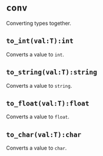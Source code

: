 # `conv`
Converting types together.

## `to_int(val:T):int`
Converts a value to `int`.

## `to_string(val:T):string`
Converts a value to `string`.

## `to_float(val:T):float`
Converts a value to `float`.

## `to_char(val:T):char`
Converts a value to `char`.

